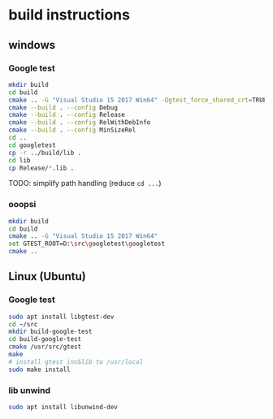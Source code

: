# build instructions

## windows

### Google test

```bash
mkdir build
cd build
cmake .. -G "Visual Studio 15 2017 Win64" -Dgtest_force_shared_crt=TRUE
cmake --build . --config Debug
cmake --build . --config Release
cmake --build . --config RelWithDebInfo
cmake --build . --config MinSizeRel
cd ..
cd googletest
cp -r ../build/lib .
cd lib
cp Release/*.lib .
```

TODO: simplify path handling (reduce `cd ...`)

### ooopsi

```bash
mkdir build
cd build
cmake .. -G "Visual Studio 15 2017 Win64"
set GTEST_ROOT=D:\src\googletest\googletest
cmake ..
```

## Linux (Ubuntu)

### Google test

```bash
sudo apt install libgtest-dev
cd ~/src
mkdir build-google-test
cd build-google-test
cmake /usr/src/gtest
make
# install gtest inc&lib to /usr/local
sudo make install
```

### lib unwind

```bash
sudo apt install libunwind-dev
```
